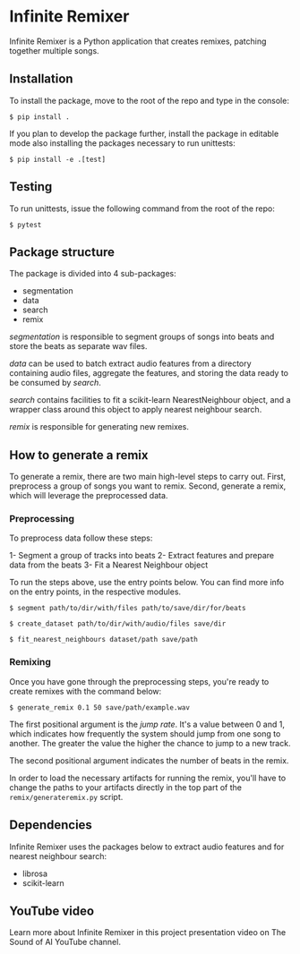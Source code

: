 # Infinite Remixer
Infinite Remixer is a Python application that creates remixes, patching 
together multiple songs.


## Installation
To install the package, move to the root of the repo and type in the console:

`$ pip install .`

If you plan to develop the package further, install the package in editable 
mode also installing the packages necessary to run unittests: 

`$ pip install -e .[test]`


## Testing
To run unittests, issue the following command from the root of the repo:

`$ pytest`


## Package structure 
The package is divided into 4 sub-packages:
- segmentation
- data
- search
- remix

*segmentation* is responsible to segment groups of songs into beats and 
store the beats as separate wav files.

*data* can be used to batch extract audio features from a directory containing 
audio files, aggregate the features, and storing the data ready to be 
consumed by *search*.

*search* contains facilities to fit a scikit-learn NearestNeighbour object, 
and a wrapper class around this object to apply nearest neighbour search.

*remix* is responsible for generating new remixes.


## How to generate a remix
To generate a remix, there are two main high-level steps to carry out. 
First, preprocess a group of songs you want to remix. Second, 
generate a remix, which will leverage the preprocessed data.

### Preprocessing
To preprocess data follow these steps:

1- Segment a group of tracks into beats
2- Extract features and prepare data from the beats
3- Fit a Nearest Neighbour object

To run the steps above, use the entry points below. You can find more info 
on the entry points, in the respective modules.

`$ segment path/to/dir/with/files path/to/save/dir/for/beats`

`$ create_dataset path/to/dir/with/audio/files save/dir`

`$ fit_nearest_neighbours dataset/path save/path`


### Remixing
Once you have gone through the preprocessing steps, you're ready to create 
remixes with the command below:

`$ generate_remix 0.1 50 save/path/example.wav`

The first positional argument is the *jump rate*. It's a value between 0 
and 1, which indicates how frequently the system should jump from one song 
to another. The greater the value the higher the chance to jump to a new track.

The second positional argument indicates the number of beats in the remix.

In order to load the necessary artifacts for running the remix, you'll have 
to change the paths to your artifacts directly in the top part of the 
`remix/generateremix.py` script.

## Dependencies
Infinite Remixer uses the packages below to extract audio features and for 
nearest neighbour search:

- librosa
- scikit-learn

## YouTube video
Learn more about Infinite Remixer in this project presentation video on The 
Sound of AI YouTube channel.







